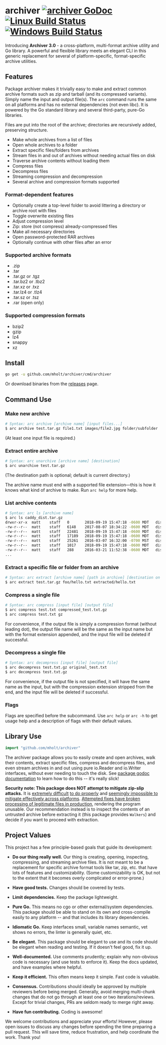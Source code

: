 archiver [![archiver GoDoc](https://img.shields.io/badge/reference-godoc-blue.svg?style=flat-square)](https://godoc.org/github.com/mholt/archiver) [![Linux Build Status](https://img.shields.io/travis/mholt/archiver.svg?style=flat-square&label=linux+build)](https://travis-ci.org/mholt/archiver) [![Windows Build Status](https://img.shields.io/appveyor/ci/mholt/archiver.svg?style=flat-square&label=windows+build)](https://ci.appveyor.com/project/mholt/archiver)
========

Introducing **Archiver 3.0** - a cross-platform, multi-format archive utility and Go library. A powerful and flexible library meets an elegant CLI in this generic replacement for several of platform-specific, format-specific archive utilities.

## Features

Package archiver makes it trivially easy to make and extract common archive formats such as zip and tarball (and its compressed variants). Simply name the input and output file(s). The `arc` command runs the same on all platforms and has no external dependencies (not even libc). It is powered by the Go standard library and several third-party, pure-Go libraries.

Files are put into the root of the archive; directories are recursively added, preserving structure.

- Make whole archives from a list of files
- Open whole archives to a folder
- Extract specific files/folders from archives
- Stream files in and out of archives without needing actual files on disk
- Traverse archive contents without loading them
- Compress files
- Decompress files
- Streaming compression and decompression
- Several archive and compression formats supported

### Format-dependent features

- Optionally create a top-level folder to avoid littering a directory or archive root with files
- Toggle overwrite existing files
- Adjust compression level
- Zip: store (not compress) already-compressed files
- Make all necessary directories
- Open password-protected RAR archives
- Optionally continue with other files after an error

### Supported archive formats

- .zip
- .tar
- .tar.gz or .tgz
- .tar.bz2 or .tbz2
- .tar.xz or .txz
- .tar.lz4 or .tlz4
- .tar.sz or .tsz
- .rar (open only)

### Supported compression formats

- bzip2
- gzip
- lz4
- snappy
- xz


## Install

```bash
go get -u github.com/mholt/archiver/cmd/archiver
```

Or download binaries from the [releases](https://github.com/mholt/archiver/releases) page.


## Command Use

### Make new archive

```bash
# Syntax: arc archive [archive name] [input files...]
$ arc archive test.tar.gz file1.txt images/file2.jpg folder/subfolder
```

(At least one input file is required.)

### Extract entire archive

```bash
# Syntax: arc unarchive [archive name] [destination]
$ arc unarchive test.tar.gz
```

(The destination path is optional; default is current directory.)

The archive name must end with a supported file extension&mdash;this is how it knows what kind of archive to make. Run `arc help` for more help.

### List archive contents

```bash
# Syntax: arc ls [archive name]
$ arc ls caddy_dist.tar.gz
drwxr-xr-x	matt	staff	0		2018-09-19 15:47:18 -0600 MDT	dist/
-rw-r--r--	matt	staff	6148	2017-08-07 18:34:22 -0600 MDT	dist/.DS_Store
-rw-r--r--	matt	staff	22481	2018-09-19 15:47:18 -0600 MDT	dist/CHANGES.txt
-rw-r--r--	matt	staff	17189	2018-09-19 15:47:18 -0600 MDT	dist/EULA.txt
-rw-r--r--	matt	staff	25261	2016-03-07 16:32:00 -0700 MST	dist/LICENSES.txt
-rw-r--r--	matt	staff	1017	2018-09-19 15:47:18 -0600 MDT	dist/README.txt
-rw-r--r--	matt	staff	288		2016-03-21 11:52:38 -0600 MDT	dist/gitcookie.sh.enc
...
```

### Extract a specific file or folder from an archive

```bash
# Syntax: arc extract [archive name] [path in archive] [destination on disk]
$ arc extract test.tar.gz foo/hello.txt extracted/hello.txt
```

### Compress a single file

```bash
# Syntax: arc compress [input file] [output file]
$ arc compress test.txt compressed_test.txt.gz
$ arc compress test.txt gz
```

For convenience, if the output file is simply a compression format (without leading dot), the output file name will be the same as the input name but with the format extension appended, and the input file will be deleted if successful.

### Decompress a single file

```bash
# Syntax: arc decompress [input file] [output file]
$ arc decompress test.txt.gz original_test.txt
$ arc decompress test.txt.gz
```

For convenience, if the output file is not specified, it will have the same name as the input, but with the compression extension stripped from the end, and the input file will be deleted if successful.

### Flags

Flags are specified before the subcommand. Use `arc help` or `arc -h` to get usage help and a description of flags with their default values.

## Library Use

```go
import "github.com/mholt/archiver"
```

The archiver package allows you to easily create and open archives, walk their contents, extract specific files, compress and decompress files, and even stream archives in and out using pure io.Reader and io.Writer interfaces, without ever needing to touch the disk. See [package godoc documentation](https://godoc.org/github.com/mholt/archiver) to learn how to do this -- it's really slick!

**Security note: This package does NOT attempt to mitigate zip-slip attacks.** It is [extremely difficult](https://github.com/rubyzip/rubyzip/pull/376) [to do properly](https://github.com/mholt/archiver/pull/65#issuecomment-395988244) and [seemingly impossible to mitigate effectively across platforms](https://github.com/golang/go/issues/20126). [Attempted fixes have broken processing of legitimate files in production](https://github.com/mholt/archiver/pull/70#issuecomment-423267320), rendering the program unusable. Our recommendation instead is to inspect the contents of an untrusted archive before extracting it (this package provides `Walkers`) and decide if you want to proceed with extraction.


## Project Values

This project has a few principle-based goals that guide its development:

- **Do our thing really well.** Our thing is creating, opening, inspecting, compressing, and streaming archive files. It is not meant to be a replacement for specific archive format tools like tar, zip, etc. that have lots of features and customizability. (Some customizability is OK, but not to the extent that it becomes overly complicated or error-prone.)

- **Have good tests.** Changes should be covered by tests.

- **Limit dependencies.** Keep the package lightweight.

- **Pure Go.** This means no cgo or other external/system dependencies. This package should be able to stand on its own and cross-compile easily to any platform -- and that includes its library dependencies.

- **Idiomatic Go.** Keep interfaces small, variable names semantic, vet shows no errors, the linter is generally quiet, etc.

- **Be elegant.** This package should be elegant to use and its code should be elegant when reading and testing. If it doesn't feel good, fix it up.

- **Well-documented.** Use comments prudently; explain why non-obvious code is necessary (and use tests to enforce it). Keep the docs updated, and have examples where helpful.

- **Keep it efficient.** This often means keep it simple. Fast code is valuable.

- **Consensus.** Contributions should ideally be approved by multiple reviewers before being merged. Generally, avoid merging multi-chunk changes that do not go through at least one or two iterations/reviews. Except for trivial changes, PRs are seldom ready to merge right away.

- **Have fun contributing.** Coding is awesome!

We welcome contributions and appreciate your efforts! However, please open issues to discuss any changes before spending the time preparing a pull request. This will save time, reduce frustration, and help coordinate the work. Thank you!
